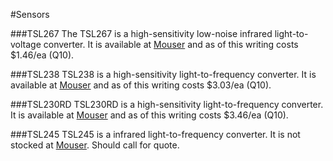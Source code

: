 #Sensors

###TSL267
The TSL267 is a high-sensitivity low-noise infrared light-to-voltage converter. It is available at [Mouser](http://www.mouser.com/ProductDetail/ams/TSL26721FN/?qs=%2fha2pyFaduipBcZLiOnOSR43hP6ptMGoi0Q4oZZqVwvdDzgPVlJvvA%3d%3d) and as of this writing costs $1.46/ea (Q10). 

###TSL238
TSL238 is a high-sensitivity light-to-frequency converter. It is available at [Mouser](http://www.mouser.com/ProductDetail/ams/TSL238D-TR/?qs=sGAEpiMZZMsV8lMX1HNLj6sV3N6FJQb0) and as of this writing costs $3.03/ea (Q10).

###TSL230RD
TSL230RD is a high-sensitivity light-to-frequency converter. It is available at [Mouser](http://www.mouser.com/ProductDetail/ams/TSL230RD/?qs=Mty3Fo4ApVjWJHVPSIbomg%3D%3D) and as of this writing costs $3.46/ea (Q10).

###TSL245
TSL245 is a infrared light-to-frequency converter. It is not stocked at [Mouser](http://www.mouser.com/ProductDetail/Texas-Instruments/TSL245/?qs=sGAEpiMZZMvxO7XFMojgsBU15QTW6Nbx). Should call for quote.